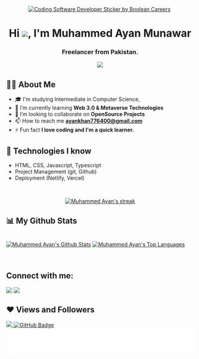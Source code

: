 

<p align="center">
<a href ="https://github.com/AyanKhan090400"><img src="https://media2.giphy.com/media/cUAGuLiEcTBwRfkAQq/giphy.gif?cid=ecf05e474bjrlcjt6yc7w0t20djokbtl9i4e9iqkie9anv8i&amp;rid=giphy.gif&amp;ct=s" alt="Coding Software Developer Sticker by Boolean Careers" style="width: 350px; height: 250px; left: 0px; top: 0px;"></a>&nbsp
</p>


 <h1 align="center">Hi <img src="https://raw.githubusercontent.com/MartinHeinz/MartinHeinz/master/wave.gif" height="30px">, I'm Muhammed Ayan Munawar</h1>
 <h3 align="center">Freelancer from Pakistan.</h3>
 <p align="center">
<a href="https://github.com/AyanKhan090400"><img src="https://readme-typing-svg.herokuapp.com/?lines=MERN%20Stack%20Developer;Web-Developer%20;and;%20Mobile%20App%20developer;Self-taught-Programmer;Node%20Js%20Developer;2%20years%20of%20coding%20experience;Always%20learning%20new%20things&font=Fira%20Code&center=true&width=440&height=45&color=0844a3&vCenter=true&size=22"></a>
</p>
 

 ## 🙋‍♂️ About Me

- 🎓 I'm studying Intermediate in Computer Science,
- 🌱 I’m currently learning **Web 3.0 & Metaverse Technologies**
- 👯 I’m looking to collaborate on **OpenSource Projects**
- 📫 How to reach me **ayankhan776400@gmail.com**
- ⚡ Fun fact **I love coding and I'm a quick learner.**
 
 
 
 ## 🚀 Technologies I know

- HTML, CSS, Javascript, Typescript
- Project Management (git, Github)
- Deployment (Netlify, Vercel)
<br/>
 
 <p align="center">
    <a href="https://github.com/AyanKhan090400">
        <img title="🔥 Get streak stats for your profile at git.io/streak-stats" alt="Muhammed Ayan's streak" src="https://github-readme-streak-stats.herokuapp.com/?user=aliaftabsheikh&theme=black-ice&hide_border=true&stroke=0000&background=060A0CD0"/>
    </a>
</p>
 
 
 ## 📊 My Github Stats

  <br/>
    <a href="https://github.com/AyanKhan090400"><img alt="Muhammed Ayan's Github Stats" src="https://github-readme-stats.vercel.app/api?username=ayankhan090400&show_icons=true&count_private=true&theme=react&hide_border=true&bg_color=0D1117" /></a>
  <a href="https://github.com/AyanKhan090400"><img alt="Muhammed Ayan's Top Languages" src="https://github-readme-stats.vercel.app/api/top-langs/?username=ayankhan090400&langs_count=8&count_private=true&layout=compact&theme=react&hide_border=true&bg_color=0D1117" /></a>
  <br/>
  
  <br/>
<br/>



## Connect with me:
<p align="left">

<a href = "https://www.linkedin.com/in/ayan-khan-a2b2452ba/"><img src="https://img.icons8.com/fluent/48/000000/linkedin.png"/></a>
<a href = "https://www.facebook.com/profile.php?id=100062835643345"><img src="https://img.icons8.com/color/48/000000/facebook.png"/></a>

</p>


## ❤ Views and Followers
<a href="https://github.com/AyanKhan090400/github-profile-views-counter">
    <img src="https://komarev.com/ghpvc/?username=aliaftabsheikh">
</a>
<a href="https://github.com/AyanKhan090400?tab=followers"><img src="https://img.shields.io/github/followers/aliaftabsheikh?label=Followers&style=social" alt="GitHub Badge"></a>


 <br/>

 <img align='center'  height="70" alt="Thanks" width="100%" src="./Thanks.svg"/>  
